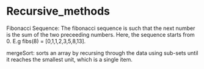 # Recursive_methods
Fibonacci Sequence: 
The fibonacci sequence is such that the next number is the sum of the two preceeding numbers. Here, the sequence starts from 0.
E.g fibs(8) = [0,1,1,2,3,5,8,13].

mergeSort:
sorts an array by recursing through the data using sub-sets until it reaches the smallest unit, which is a single item.